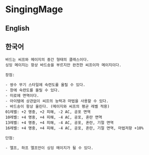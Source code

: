 # SingingMage

## English

## 한국어

    바드는 씨프와 메이지의 중간 형태의 클래스이다.
    싱잉 메이지는 항상 바드송을 부르지만 완전한 씨프이자 메이지이다.

    장점:

    - 쌍수 무기 스타일에 숙련도를 올릴 수 있다.
    - 창에 숙련도를 올릴 수 있다.
    - 미로에 면역이다.
    - 아이템에 상관없이 씨프의 능력과 마법을 사용할 수 있다.
    - 바드송이 항상 울린다. (메이지와 씨프의 평균 레벨 적용)
    01레벨: +2 명중, +2 피해, -2 AC, 공포 면역
    10레벨: +4 명중, +4 피해, -4 AC, 공포, 혼란 면역
    13레벨: +4 명중, +4 피해, -4 AC, 공포, 혼란, 기절 면역
    16레벨: +4 명중, +4 피해, -4 AC, 공포, 혼란, 기절 면역, 마법저항 +10%

    단점:

    - 엘프, 하프 엘프만이 싱잉 메이지가 될 수 있다.